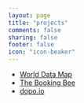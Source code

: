 ```yaml
---
layout: page
title: "projects"
comments: false
sharing: false
footer: false
icon: "icon-beaker"
---
```


* [World Data Map](http://heroesneverpanic.com/world.data.map/)
* [The Booking Bee](http://thebookingbee.com)
* [dopo.io](http://dopo.io)
